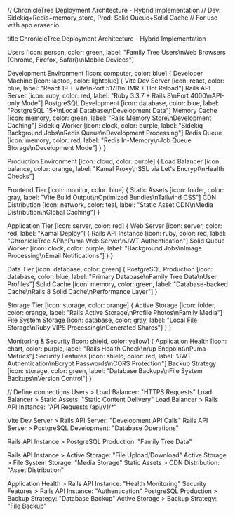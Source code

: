 // ChronicleTree Deployment Architecture - Hybrid Implementation
// Dev: Sidekiq+Redis+memory_store, Prod: Solid Queue+Solid Cache
// For use with app.eraser.io

title ChronicleTree Deployment Architecture - Hybrid Implementation

Users [icon: person, color: green, label: "Family Tree Users\nWeb Browsers (Chrome, Firefox, Safari)\nMobile Devices"]

Development Environment [icon: computer, color: blue] {
  Developer Machine [icon: laptop, color: lightblue] {
    Vite Dev Server [icon: react, color: blue, label: "React 19 + Vite\nPort 5178\nHMR + Hot Reload"]
    Rails API Server [icon: ruby, color: red, label: "Ruby 3.3.7 + Rails 8\nPort 4000\nAPI-only Mode"]
    PostgreSQL Development [icon: database, color: blue, label: "PostgreSQL 15+\nLocal Database\nDevelopment Data"]
    Memory Cache [icon: memory, color: green, label: "Rails Memory Store\nDevelopment Caching"]
    Sidekiq Worker [icon: clock, color: purple, label: "Sidekiq Background Jobs\nRedis Queue\nDevelopment Processing"]
    Redis Queue [icon: memory, color: red, label: "Redis In-Memory\nJob Queue Storage\nDevelopment Mode"]
  }
}

Production Environment [icon: cloud, color: purple] {
  Load Balancer [icon: balance, color: orange, label: "Kamal Proxy\nSSL via Let's Encrypt\nHealth Checks"]
  
  Frontend Tier [icon: monitor, color: blue] {
    Static Assets [icon: folder, color: gray, label: "Vite Build Output\nOptimized Bundles\nTailwind CSS"]
    CDN Distribution [icon: network, color: teal, label: "Static Asset CDN\nMedia Distribution\nGlobal Caching"]
  }
  
  Application Tier [icon: server, color: red] {
    Web Server [icon: server, color: red, label: "Kamal Deploy"] {
      Rails API Instance [icon: ruby, color: red, label: "ChronicleTree API\nPuma Web Server\nJWT Authentication"]
      Solid Queue Worker [icon: clock, color: purple, label: "Background Jobs\nImage Processing\nEmail Notifications"]
    }
  }
  
  Data Tier [icon: database, color: green] {
    PostgreSQL Production [icon: database, color: blue, label: "Primary Database\nFamily Tree Data\nUser Profiles"]
    Solid Cache [icon: memory, color: green, label: "Database-backed Cache\nRails 8 Solid Cache\nPerformance Layer"]
  }
  
  Storage Tier [icon: storage, color: orange] {
    Active Storage [icon: folder, color: orange, label: "Rails Active Storage\nProfile Photos\nFamily Media"]
    File System Storage [icon: database, color: gray, label: "Local File Storage\nRuby VIPS Processing\nGenerated Shares"]
  }
}

Monitoring & Security [icon: shield, color: yellow] {
  Application Health [icon: chart, color: purple, label: "Rails Health Check\n/up Endpoint\nPuma Metrics"]
  Security Features [icon: shield, color: red, label: "JWT Authentication\nBcrypt Passwords\nCORS Protection"]
  Backup Strategy [icon: storage, color: green, label: "Database Backups\nFile System Backups\nVersion Control"]
}

// Define connections
Users > Load Balancer: "HTTPS Requests"
Load Balancer > Static Assets: "Static Content Delivery"
Load Balancer > Rails API Instance: "API Requests /api/v1/*"

Vite Dev Server > Rails API Server: "Development API Calls"
Rails API Server > PostgreSQL Development: "Database Operations"


Rails API Instance > PostgreSQL Production: "Family Tree Data"


Rails API Instance > Active Storage: "File Upload/Download"
Active Storage > File System Storage: "Media Storage"
Static Assets > CDN Distribution: "Asset Distribution"

Application Health > Rails API Instance: "Health Monitoring"
Security Features > Rails API Instance: "Authentication"
PostgreSQL Production > Backup Strategy: "Database Backup"
Active Storage > Backup Strategy: "File Backup"
